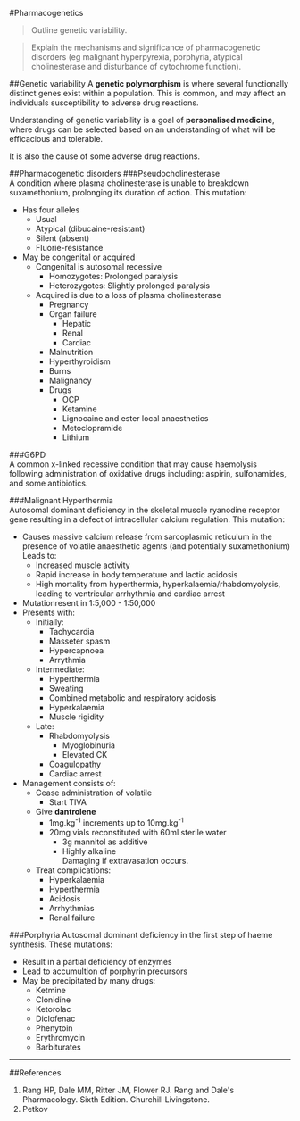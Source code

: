 #Pharmacogenetics
> Outline genetic variability.

<!--></!-->

> Explain the mechanisms and significance of pharmacogenetic disorders
(eg malignant hyperpyrexia, porphyria, atypical cholinesterase and disturbance of cytochrome function).


##Genetic variability
A **genetic polymorphism** is where several functionally distinct genes exist within a population. This is common, and may affect an individuals susceptibility to adverse drug reactions.

Understanding of genetic variability is a goal of **personalised medicine**, where drugs can be selected based on an understanding of what will be efficacious and tolerable.

It is also the cause of some adverse drug reactions.

##Pharmacogenetic disorders
###Pseudocholinesterase  
A condition where plasma cholinesterase is unable to breakdown suxamethonium, prolonging its duration of action. This mutation:
* Has four alleles
  * Usual
  * Atypical (dibucaine-resistant)
  * Silent (absent)
  * Fluorie-resistance
* May be congenital or acquired
  * Congenital is autosomal recessive
    * Homozygotes: Prolonged paralysis
    * Heterozygotes: Slightly prolonged paralysis
  * Acquired is due to a loss of plasma cholinesterase
    * Pregnancy
    * Organ failure
      * Hepatic
      * Renal
      * Cardiac
    * Malnutrition
    * Hyperthyroidism
    * Burns
    * Malignancy
    * Drugs
      * OCP
      * Ketamine
      * Lignocaine and ester local anaesthetics
      * Metoclopramide
      * Lithium
      
###G6PD  
A common x-linked recessive condition that may cause haemolysis following administration of oxidative drugs including: aspirin, sulfonamides, and some antibiotics.

###Malignant Hyperthermia  
Autosomal dominant deficiency in the skeletal muscle ryanodine receptor gene resulting in a defect of intracellular calcium regulation. This mutation:
* Causes massive calcium release from sarcoplasmic reticulum in the presence of volatile anaesthetic agents (and potentially suxamethonium)  
Leads to:
  * Increased muscle activity
  * Rapid increase in body temperature and lactic acidosis
  * High mortality from hyperthermia, hyperkalaemia/rhabdomyolysis, leading to ventricular arrhythmia and cardiac arrest
* Mutationresent in 1:5,000 - 1:50,000
* Presents with:
  * Initially:
    * Tachycardia
    * Masseter spasm
    * Hypercapnoea
    * Arrythmia
  * Intermediate:
    * Hyperthermia
    * Sweating
    * Combined metabolic and respiratory acidosis
    * Hyperkalaemia
    * Muscle rigidity
  * Late:
    * Rhabdomyolysis
      * Myoglobinuria
      * Elevated CK
    * Coagulopathy
    * Cardiac arrest
* Management consists of:
  * Cease administration of volatile
    * Start TIVA
  * Give **dantrolene**
    * 1mg.kg<sup>-1</sup> increments up to 10mg.kg<sup>-1</sup>
    * 20mg vials reconstituted with 60ml sterile water
      * 3g mannitol as additive
      * Highly alkaline  
      Damaging if extravasation occurs.
  * Treat complications:
    * Hyperkalaemia
    * Hyperthermia
    * Acidosis
    * Arrhythmias
    * Renal failure

###Porphyria
Autosomal dominant deficiency in the first step of haeme synthesis. These mutations:
* Result in a partial deficiency of enzymes
* Lead to accumultion of porphyrin precursors
* May be precipitated by many drugs:
  * Ketmine
  * Clonidine
  * Ketorolac
  * Diclofenac
  * Phenytoin
  * Erythromycin
  * Barbiturates

---
##References
1. Rang HP, Dale MM, Ritter JM, Flower RJ. Rang and Dale's Pharmacology. Sixth Edition. Churchill Livingstone.
2. Petkov